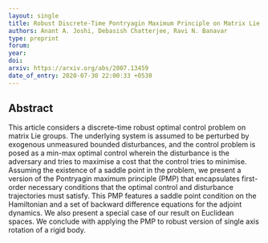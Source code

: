 ```yaml
---
layout: single
title: Robust Discrete-Time Pontryagin Maximum Principle on Matrix Lie Groups
authors: Anant A. Joshi, Debasish Chatterjee, Ravi N. Banavar
type: preprint
forum: 
year: 
doi: 
arxiv: https://arxiv.org/abs/2007.13459
date_of_entry: 2020-07-30 22:00:33 +0530
---
```


<h2> Abstract </h2>

This article considers a discrete-time robust optimal control problem on matrix Lie groups. The underlying system is assumed to be perturbed by exogenous unmeasured bounded disturbances, and the control problem is posed as a min-max optimal control wherein the disturbance is the adversary and tries to maximise a cost that the control tries to minimise. Assuming the existence of a saddle point in the problem, we present a version of the Pontryagin maximum principle (PMP) that encapsulates first-order necessary conditions that the optimal control and disturbance trajectories must satisfy. This PMP features a saddle point condition on the Hamiltonian and a set of backward difference equations for the adjoint dynamics. We also present a special case of our result on Euclidean spaces. We conclude with applying the PMP to robust version of single axis rotation of a rigid body. 
